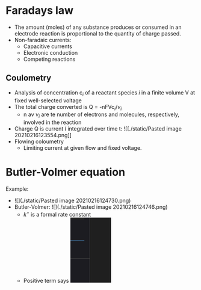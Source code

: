 # Faradays law
- The amount (moles) of any substance produces or consumed in an electrode reaction is proportional to the quantity of charge passed.
- Non-faradaic currents:
	- Capacitive currents
	- Electronic conduction
	- Competing reactions

## Coulometry
- Analysis of concentration c$_i$ of a reactant species $i$ in a finite volume V at fixed well-selected voltage
- The total charge converted is Q = -nFVc$_i$/$\nu_i$
	- n av $\nu_i$ are te number of electrons and molecules, respectively, involved in the reaction
- Charge Q is current $I$ integrated over time t: ![[./static/Pasted image 20210216123554.png]]
- Flowing coloumetry
	- Limiting current at given flow and fixed voltage.

# Butler-Volmer equation
Example:
- ![](./static/Pasted image 20210216124730.png)
- Butler-Volmer: ![](./static/Pasted image 20210216124746.png)
	- $k^\circ$ is a formal rate constant
	- Positive term says 
![](./static/2021-03-22-08-45-15.png)